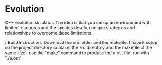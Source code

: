 # Evolution
C++ evolution simulator. 
The idea is that you set up an environment with limited resources and the species develop unique strategies and relationships to overcome those limitations.

#Build Instructions
Download the src folder and the makefile. I have it setup so the project directory contains the src directory 
and the makefile at the same level. use the "make" command to produce the a.out file. run with "./a.out"
